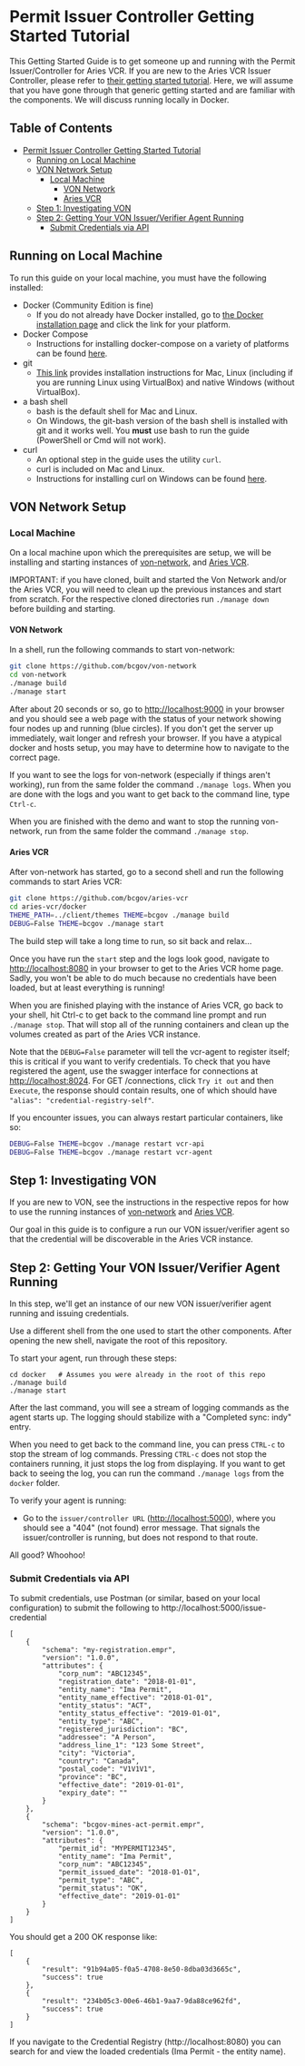 # Permit Issuer Controller Getting Started Tutorial

This Getting Started Guide is to get someone up and running with the Permit Issuer/Controller for Aries VCR.  If you are new to the Aries VCR Issuer Controller, please refer to [their getting started tutorial](https://github.com/bcgov/aries-vcr-issuer-controller/blob/master/GettingStartedTutorial.md). Here, we will assume that you have gone through that generic getting started and are familiar with the components.  We will discuss running locally in Docker.

## Table of Contents <!-- omit in toc -->

- [Permit Issuer Controller Getting Started Tutorial](#permit-issuer-controller-getting-started-tutorial)
  - [Running on Local Machine](#running-on-local-machine)
  - [VON Network Setup](#von-network-setup)
    - [Local Machine](#local-machine-1)
      - [VON Network](#von-network)
      - [Aries VCR](#aries-vcr)
  - [Step 1: Investigating VON](#step-1-investigating-von)
  - [Step 2: Getting Your VON Issuer/Verifier Agent Running](#step-2-getting-your-von-issuerverifier-agent-running)
    - [Submit Credentials via API](#submit-credentials-via-api)

## Running on Local Machine
To run this guide on your local machine, you must have the following installed:

* Docker (Community Edition is fine)
  * If you do not already have Docker installed, go to [the Docker installation page](https://docs.docker.com/install/#supported-platforms) and click the link for your platform.
* Docker Compose
  * Instructions for installing docker-compose on a variety of platforms can be found [here](https://docs.docker.com/compose/install/).
* git
  * [This link](https://www.linode.com/docs/development/version-control/how-to-install-git-on-linux-mac-and-windows/) provides installation instructions for Mac, Linux (including if you are running Linux using VirtualBox) and native Windows (without VirtualBox).
* a bash shell
  * bash is the default shell for Mac and Linux.
  * On Windows, the git-bash version of the bash shell is installed with git and it works well. You **must** use bash to run the guide (PowerShell or Cmd will not work).
* curl
  * An optional step in the guide uses the utility `curl`.
  * curl is included on Mac and Linux.
  * Instructions for installing curl on Windows can be found [here](https://stackoverflow.com/questions/9507353/how-do-i-install-and-use-curl-on-windows).

## VON Network Setup
### Local Machine

On a local machine upon which the prerequisites are setup, we will be installing and starting instances of [von-network](https://github.com/bcgov/von-network), and [Aries VCR](https://github.com/bcgov/aries-vcr).

IMPORTANT: if you have cloned, built and started the Von Network and/or the Aries VCR, you will need to clean up the previous instances and start from scratch.  For the respective cloned directories run ```./manage down``` before building and starting.

#### VON Network

In a shell, run the following commands to start von-network:

```bash
git clone https://github.com/bcgov/von-network
cd von-network
./manage build
./manage start
```

After about 20 seconds or so, go to [http://localhost:9000](http://localhost:9000) in your browser and you should see a web page with the status of your network showing four nodes up and running (blue circles). If you don't get the server up immediately, wait longer and refresh your browser.  If you have a atypical docker and hosts setup, you may have to determine how to navigate to the correct page.

If you want to see the logs for von-network (especially if things aren't working), run from the same folder the command `./manage logs`. When you are done with the logs and you want to get back to the command line, type `Ctrl-c`.

When you are finished with the demo and want to stop the running von-network, run from the same folder the command `./manage stop`.

#### Aries VCR

After von-network has started, go to a second shell and run the following commands to start Aries VCR:

```bash
git clone https://github.com/bcgov/aries-vcr
cd aries-vcr/docker
THEME_PATH=../client/themes THEME=bcgov ./manage build
DEBUG=False THEME=bcgov ./manage start
```

The build step will take a long time to run, so sit back and relax...

Once you have run the `start` step and the logs look good, navigate to [http://localhost:8080](http://localhost:8080) in your browser to get to the Aries VCR home page. Sadly, you won't be able to do much because no credentials have been loaded, but at least everything is running!

When you are finished playing with the instance of Aries VCR, go back to your shell, hit Ctrl-c to get back to the command line prompt and run `./manage stop`. That will stop all of the running containers and clean up the volumes created as part of the Aries VCR instance.

Note that the `DEBUG=False` parameter will tell the vcr-agent to register itself; this is critical if you want to verify credentials.  To check that you have registered the agent, use the swagger interface for connections at [http://localhost:8024](http://localhost:8024/api/doc#/connection/get_connections). For GET /connections, click `Try it out` and then `Execute`, the response should contain results, one of which should have `"alias": "credential-registry-self"`.

If you encounter issues, you can always restart particular containers, like so:

```bash
DEBUG=False THEME=bcgov ./manage restart vcr-api
DEBUG=False THEME=bcgov ./manage restart vcr-agent
```

## Step 1: Investigating VON

If you are new to VON, see the instructions in the respective repos for how to use the running instances of [von-network](https://github.com/bcgov/von-network) and [Aries VCR](https://github.com/bcgov/aries-vcr).

Our goal in this guide is to configure a run our VON issuer/verifier agent so that the credential will be discoverable in the Aries VCR instance.

## Step 2: Getting Your VON Issuer/Verifier Agent Running

In this step, we'll get an instance of our new VON issuer/verifier agent running and issuing credentials.

Use a different shell from the one used to start the other components. After opening the new shell, navigate the root of this repository.

To start your agent, run through these steps:

```
cd docker   # Assumes you were already in the root of this repo
./manage build
./manage start
```

After the last command, you will see a stream of logging commands as the agent starts up. The logging should stabilize with a "Completed sync: indy" entry.

When you need to get back to the command line, you can press `CTRL-c` to stop the stream of log commands. Pressing `CTRL-c` does not stop the containers running, it just stops the log from displaying. If you want to get back to seeing the log, you can run the command `./manage logs` from the `docker` folder.

To verify your agent is running:

* Go to the `issuer/controller URL` ([http://localhost:5000](http://localhost:5000)), where you should see a "404" (not found) error message. That signals the issuer/controller is running, but does not respond to that route.

All good?  Whoohoo!

### Submit Credentials via API

To submit credentials, use Postman (or similar, based on your local configuration) to submit the following to http://localhost:5000/issue-credential

```
[
    {
        "schema": "my-registration.empr",
        "version": "1.0.0",
        "attributes": {
            "corp_num": "ABC12345",
            "registration_date": "2018-01-01",
            "entity_name": "Ima Permit",
            "entity_name_effective": "2018-01-01",
            "entity_status": "ACT",
            "entity_status_effective": "2019-01-01",
            "entity_type": "ABC",
            "registered_jurisdiction": "BC",
            "addressee": "A Person",
            "address_line_1": "123 Some Street",
            "city": "Victoria",
            "country": "Canada",
            "postal_code": "V1V1V1",
            "province": "BC",
            "effective_date": "2019-01-01",
            "expiry_date": ""
        }
    },
    {
        "schema": "bcgov-mines-act-permit.empr",
        "version": "1.0.0",
        "attributes": {
            "permit_id": "MYPERMIT12345",
            "entity_name": "Ima Permit",
            "corp_num": "ABC12345",
            "permit_issued_date": "2018-01-01",
            "permit_type": "ABC",
            "permit_status": "OK",
            "effective_date": "2019-01-01"
        }
    }
]
```

You should get a 200 OK response like:
```
[
    {
        "result": "91b94a05-f0a5-4708-8e50-8dba03d3665c",
        "success": true
    },
    {
        "result": "234b05c3-00e6-46b1-9aa7-9da88ce962fd",
        "success": true
    }
]
```

If you navigate to the Credential Registry (http://localhost:8080) you can search for and view the loaded credentials (Ima Permit - the entity name).
